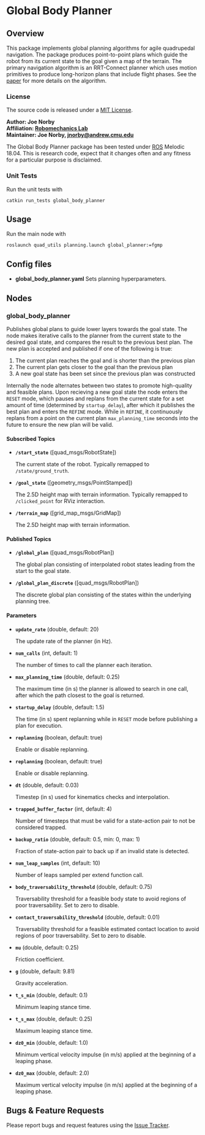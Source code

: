 # Global Body Planner

## Overview

This package implements global planning algorithms for agile quadrupedal navigation. The package produces point-to-point plans which guide the robot from its current state to the goal given a map of the terrain. The primary navigation algorithm is an RRT-Connect planner which uses motion primitives to produce long-horizon plans that include flight phases. See the [paper](https://www.andrew.cmu.edu/user/amj1/papers/IROS2020_Fast_Global_Motion_Planning.pdf) for more details on the algorithm.

### License

The source code is released under a [MIT License](quad-sdk/LICENSE).

**Author: Joe Norby<br />
Affiliation: [Robomechanics Lab](https://www.cmu.edu/me/robomechanicslab/)<br />
Maintainer: Joe Norby, jnorby@andrew.cmu.edu**

The Global Body Planner package has been tested under [ROS] Melodic 18.04.
This is research code, expect that it changes often and any fitness for a particular purpose is disclaimed.

### Unit Tests

Run the unit tests with

	catkin run_tests global_body_planner

## Usage

Run the main node with

	roslaunch quad_utils planning.launch global_planner:=fgmp

## Config files

* **global_body_planner.yaml** Sets planning hyperparameters.

## Nodes

### global_body_planner

Publishes global plans to guide lower layers towards the goal state. The node makes iterative calls to the planner from the current state to the desired goal state, and compares the result to the previous best plan. The new plan is accepted and published if one of the following is true:

1. The current plan reaches the goal and is shorter than the previous plan
2. The current plan gets closer to the goal than the previous plan
3. A new goal state has been set since the previous plan was constructed

Internally the node alternates between two states to promote high-quality and feasible plans. Upon recieving a new goal state the node enters the `RESET` mode, which pauses and replans from the current state for a set amount of time (determined by `startup_delay`), after which it publishes the best plan and enters the `REFINE` mode. While in `REFINE`, it continuously replans from a point on the current plan `max_planning_time` seconds into the future to ensure the new plan will be valid.

#### Subscribed Topics

* **`/start_state`** ([quad_msgs/RobotState])

	The current state of the robot. Typically remapped to `/state/ground_truth`.
  
* **`/goal_state`** ([geometry_msgs/PointStamped])

	The 2.5D height map with terrain information. Typically remapped to `/clicked_point` for RViz interaction.

* **`/terrain_map`** ([grid_map_msgs/GridMap])

	The 2.5D height map with terrain information.

#### Published Topics


* **`/global_plan`** ([quad_msgs/RobotPlan])

	The global plan consisting of interpolated robot states leading from the start to the goal state.
  
* **`/global_plan_discrete`** ([quad_msgs/RobotPlan])

	The discrete global plan consisting of the states within the underlying planning tree.

#### Parameters

* **`update_rate`** (double, default: 20)

	The update rate of the planner (in Hz).

* **`num_calls`** (int, default: 1)

	The number of times to call the planner each iteration.
  
* **`max_planning_time`** (double, default: 0.25)

	The maximum time (in s) the planner is allowed to search in one call, after which the path closest to the goal is returned.
  
* **`startup_delay`** (double, default: 1.5)

	The time (in s) spent replanning while in `RESET` mode before publishing a plan for execution.
  
* **`replanning`** (boolean, default: true)

	Enable or disable replanning.
  
* **`replanning`** (boolean, default: true)

	Enable or disable replanning.
  
* **`dt`** (double, default: 0.03)

	Timestep (in s) used for kinematics checks and interpolation.
  
* **`trapped_buffer_factor`** (int, default: 4)

	Number of timesteps that must be valid for a state-action pair to not be considered trapped.
  
* **`backup_ratio`** (double, default: 0.5, min: 0, max: 1)

	Fraction of state-action pair to back up if an invalid state is detected.
  
* **`num_leap_samples`** (int, default: 10)

	Number of leaps sampled per extend function call.
  
* **`body_traversability_threshold`** (double, default: 0.75)

	Traversability threshold for a feasible body state to avoid regions of poor traversability. Set to zero to disable.
  
* **`contact_traversability_threshold`** (double, default: 0.01)

	Traversability threshold for a feasible estimated contact location to avoid regions of poor traversability. Set to zero to disable.
  
* **`mu`** (double, default: 0.25)

	Friction coefficient.
  
* **`g`** (double, default: 9.81)

	Gravity acceleration.

* **`t_s_min`** (double, default: 0.1)

	Minimum leaping stance time.

* **`t_s_max`** (double, default: 0.25)

	Maximum leaping stance time.

* **`dz0_min`** (double, default: 1.0)

	Minimum vertical velocity impulse (in m/s) applied at the beginning of a leaping phase.

* **`dz0_max`** (double, default: 2.0)

	Maximum vertical velocity impulse (in m/s) applied at the beginning of a leaping phase.


## Bugs & Feature Requests

Please report bugs and request features using the [Issue Tracker](https://github.com/robomechanics/quad-sdk/issues).


[ROS]: http://www.ros.org
[rviz]: http://wiki.ros.org/rviz
[Eigen]: http://eigen.tuxfamily.org
[std_srvs/Trigger]: http://docs.ros.org/api/std_srvs/html/srv/Trigger.html
[sensor_msgs/Temperature]: http://docs.ros.org/api/sensor_msgs/html/msg/Temperature.html
